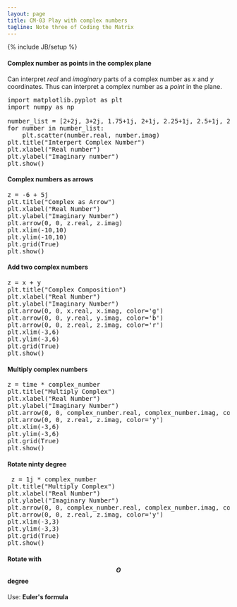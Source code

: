 ```yaml
---
layout: page
title: CM-03 Play with complex numbers
tagline: Note three of Coding the Matrix
---
```


{% include JB/setup %}

#### Complex number as points in the complex plane

Can interpret *real* and *imaginary* parts of a complex number as *x* and *y* coordinates.
Thus can interpret a complex number as a *point* in the plane.

<pre class="prettyprint linenums">
import matplotlib.pyplot as plt
import numpy as np

number_list = [2+2j, 3+2j, 1.75+1j, 2+1j, 2.25+1j, 2.5+1j, 2.75+1j, 3+1j, 3.25+1j]
for number in number_list:
    plt.scatter(number.real, number.imag)
plt.title("Interpert Complex Number")
plt.xlabel("Real number")
plt.ylabel("Imaginary number")
plt.show()
</pre>

#### Complex numbers as arrows

<pre class="prettyprint linenums">
z = -6 + 5j
plt.title("Complex as Arrow")
plt.xlabel("Real Number")
plt.ylabel("Imaginary Number")
plt.arrow(0, 0, z.real, z.imag)
plt.xlim(-10,10)
plt.ylim(-10,10)
plt.grid(True)
plt.show()
</pre>

#### Add two complex numbers

<pre class="prettyprint linenums">
z = x + y
plt.title("Complex Composition")
plt.xlabel("Real Number")
plt.ylabel("Imaginary Number")
plt.arrow(0, 0, x.real, x.imag, color='g')
plt.arrow(0, 0, y.real, y.imag, color='b')
plt.arrow(0, 0, z.real, z.imag, color='r')
plt.xlim(-3,6)
plt.ylim(-3,6)
plt.grid(True)
plt.show()
</pre>

#### Multiply complex numbers

<pre class="prettyprint linenums">
z = time * complex_number
plt.title("Multiply Complex")
plt.xlabel("Real Number")
plt.ylabel("Imaginary Number")
plt.arrow(0, 0, complex_number.real, complex_number.imag, color='b')
plt.arrow(0, 0, z.real, z.imag, color='y')
plt.xlim(-3,6)
plt.ylim(-3,6)
plt.grid(True)
plt.show()
</pre>

#### Rotate ninty degree

<pre class="prettyprint linenums">
 z = 1j * complex_number
plt.title("Multiply Complex")
plt.xlabel("Real Number")
plt.ylabel("Imaginary Number")
plt.arrow(0, 0, complex_number.real, complex_number.imag, color='b')
plt.arrow(0, 0, z.real, z.imag, color='y')
plt.xlim(-3,3)
plt.ylim(-3,3)
plt.grid(True)
plt.show()
</pre>

#### Rotate with $$\Theta$$ degree
Use: **Euler's formula**
